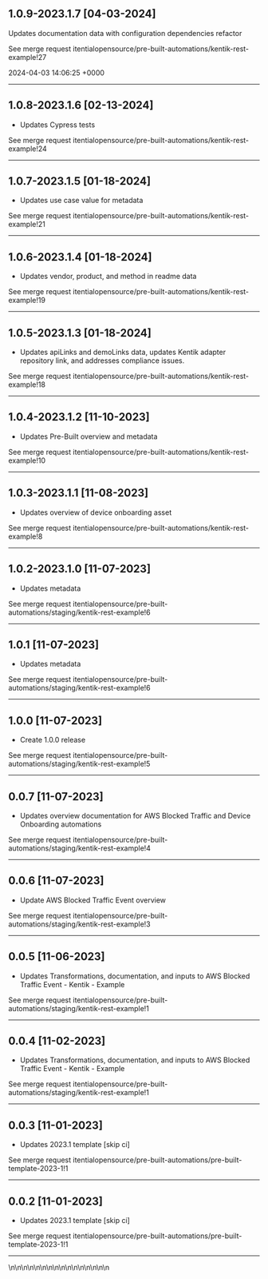 
## 1.0.9-2023.1.7 [04-03-2024]

Updates documentation data with configuration dependencies refactor

See merge request itentialopensource/pre-built-automations/kentik-rest-example!27

2024-04-03 14:06:25 +0000

---

## 1.0.8-2023.1.6 [02-13-2024]

* Updates Cypress tests

See merge request itentialopensource/pre-built-automations/kentik-rest-example!24

---

## 1.0.7-2023.1.5 [01-18-2024]

* Updates use case value for metadata

See merge request itentialopensource/pre-built-automations/kentik-rest-example!21

---

## 1.0.6-2023.1.4 [01-18-2024]

* Updates vendor, product, and method in readme data

See merge request itentialopensource/pre-built-automations/kentik-rest-example!19

---

## 1.0.5-2023.1.3 [01-18-2024]

* Updates apiLinks and demoLinks data, updates Kentik adapter repository link, and addresses compliance issues.

See merge request itentialopensource/pre-built-automations/kentik-rest-example!18

---

## 1.0.4-2023.1.2 [11-10-2023]

* Updates Pre-Built overview and metadata

See merge request itentialopensource/pre-built-automations/kentik-rest-example!10

---

## 1.0.3-2023.1.1 [11-08-2023]

* Updates overview of device onboarding asset

See merge request itentialopensource/pre-built-automations/kentik-rest-example!8

---

## 1.0.2-2023.1.0 [11-07-2023]

* Updates metadata

See merge request itentialopensource/pre-built-automations/staging/kentik-rest-example!6

---

## 1.0.1 [11-07-2023]

* Updates metadata

See merge request itentialopensource/pre-built-automations/staging/kentik-rest-example!6

---

## 1.0.0 [11-07-2023]

* Create 1.0.0 release

See merge request itentialopensource/pre-built-automations/staging/kentik-rest-example!5

---

## 0.0.7 [11-07-2023]

* Updates overview documentation for AWS Blocked Traffic and Device Onboarding automations

See merge request itentialopensource/pre-built-automations/staging/kentik-rest-example!4

---

## 0.0.6 [11-07-2023]

* Update AWS Blocked Traffic Event overview

See merge request itentialopensource/pre-built-automations/staging/kentik-rest-example!3

---

## 0.0.5 [11-06-2023]

* Updates Transformations, documentation, and inputs to AWS Blocked Traffic Event - Kentik - Example

See merge request itentialopensource/pre-built-automations/staging/kentik-rest-example!1

---

## 0.0.4 [11-02-2023]

* Updates Transformations, documentation, and inputs to AWS Blocked Traffic Event - Kentik - Example

See merge request itentialopensource/pre-built-automations/staging/kentik-rest-example!1

---

## 0.0.3 [11-01-2023]

* Updates 2023.1 template [skip ci]

See merge request itentialopensource/pre-built-automations/pre-built-template-2023-1!1

---

## 0.0.2 [11-01-2023]

* Updates 2023.1 template [skip ci]

See merge request itentialopensource/pre-built-automations/pre-built-template-2023-1!1

---
\n\n\n\n\n\n\n\n\n\n\n\n\n\n\n\n

